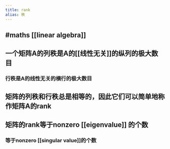```yaml
---
title: rank
alias: 秩
---
```


## #maths [[linear algebra]]
## 一个矩阵$\mathbf{A}$的列秩是$\mathbf{A}$的[[线性无关]]的纵列的极大数目
### 行秩是$\mathbf{A}$的线性无关的横行的极大数目
## 矩阵的列秩和行秩总是相等的，因此它们可以简单地称作矩阵$\mathbf{A}$的rank
## 矩阵的rank等于nonzero [[eigenvalue]] 的个数
### 等于nonzero [[singular value]]的个数
##
